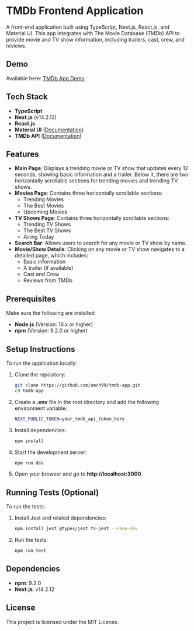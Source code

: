 # TMDb Frontend Application

A front-end application built using TypeScript, Next.js, React.js, and Material UI. This app integrates with The Movie Database (TMDb) API to provide movie and TV show information, including trailers, cast, crew, and reviews.

## Demo

Available here: [TMDb App Demo](https://tmdb-app-tau.vercel.app/)

## Tech Stack

- **TypeScript**
- **Next.js** (v14.2.12)
- **React.js**
- **Material UI** ([Documentation](https://mui.com/material-ui/getting-started/))
- **TMDb API** ([Documentation](https://www.themoviedb.org/documentation/api))

## Features

- **Main Page**: Displays a trending movie or TV show that updates every 12 seconds, showing basic information and a trailer. Below it, there are two horizontally scrollable sections for trending movies and trending TV shows.
- **Movies Page**: Contains three horizontally scrollable sections:
  - Trending Movies
  - The Best Movies
  - Upcoming Movies
- **TV Shows Page**: Contains three horizontally scrollable sections:
  - Trending TV Shows
  - The Best TV Shows
  - Airing Today
- **Search Bar**: Allows users to search for any movie or TV show by name.
- **Movie/Show Details**: Clicking on any movie or TV show navigates to a detailed page, which includes:
  - Basic information
  - A trailer (if available)
  - Cast and Crew
  - Reviews from TMDb

## Prerequisites

Make sure the following are installed:

- **Node.js** (Version: 16.x or higher)
- **npm** (Version: 9.2.0 or higher)

## Setup Instructions

To run the application locally:

1. Clone the repository:
   ```bash
   git clone https://github.com/amch99/tmdb-app.git
   cd tmdb-app
   ```
2. Create a **.env** file in the root directory and add the following environment variable:
    ```bash
    NEXT_PUBLIC_TOKEN=your_tmdb_api_token_here
    ```
3. Install dependencies:
    ```bash
    npm install
    ```
4. Start the development server:
    ```bash
    npm run dev 
    ```
5. Open your browser and go to **http://localhost:3000**.

## Running Tests (Optional)

To run the tests:

1. Install Jest and related dependencies:
    ```bash
    npm install jest @types/jest ts-jest --save-dev
    ```
2. Run the tests:
    ```bash
    npm run test 
    ```

## Dependencies
- **npm**: 9.2.0
- **Next.js**: v14.2.12

## License
This project is licensed under the MIT License.
